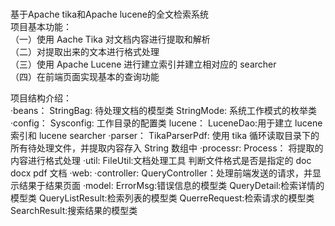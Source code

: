 # 
基于Apache tika和Apache lucene的全文检索系统  
  项目基本功能：  
（一）使用 Aache Tika 对文档内容进行提取和解析  
（二）对提取出来的文本进行格式处理  
（三）使用 Apache Lucene 进行建立索引并建立相对应的 searcher  
（四）在前端页面实现基本的查询功能  


  项目结构介绍：  
·beans：
StringBag: 待处理文档的模型类
StringMode: 系统工作模式的枚举类
·config：
Sysconfig: 工作目录的配置类
lucene：
LuceneDao:用于建立 lucene 索引和 lucene searcher
·parser：
TikaParserPdf: 使用 tika 循环读取目录下的所有待处理文件，并提取内容存入
String 数组中
·processr:
Process： 将提取的内容进行格式处理
·util:
FileUtil:文档处理工具 判断文件格式是否是指定的 doc docx pdf 文档
·web:
·controller:
QueryController：处理前端发送的请求，并显示结果于结果页面
·model:
ErrorMsg:错误信息的模型类
QueryDetail:检索详情的模型类
QueryListResult:检索列表的模型类
QuerreRequest:检索请求的模型类
SearchResult:搜索结果的模型类
